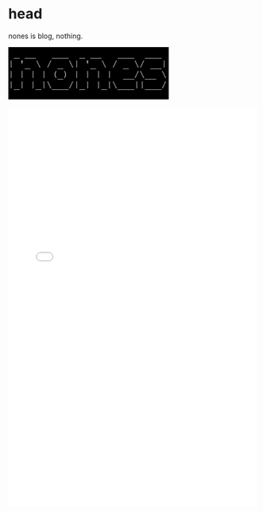 
# head

<span id = "head"></span>

nones is blog, nothing.

![nones](/_media/nones2.png)

<iframe src="/res/jieqi.html" width="500px" height="800px" frameborder="0" scrolling="no"> </iframe>

